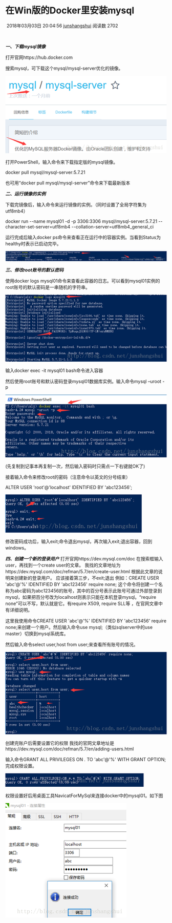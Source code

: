 # 在Win版的Docker里安装mysql

​                                                   2018年03月03日 20:04:56           [junshangshui](https://me.csdn.net/junshangshui)           阅读数 2702                   

​                   

***一、下载mysql镜像***

打开官网https://hub.docker.com

搜索mysql，可下载这个mysql/mysql-server优化的镜像。

![img](assets/20180303195630971.png)



打开PowerShell，输入命令来下载指定版的mysql镜像。

docker pull mysql/mysql-server:5.7.21

也可用“docker pull mysql/mysql-server”命令来下载最新版本

***二、运行镜像的实例***

下载完镜像后，输入命令来运行镜像的实例。（同时设置了全局字符集为utf8mb4）

docker  run --name mysql01 -d -p 3306:3306 mysql/mysql-server:5.7.21  --character-set-server=utf8mb4 --collation-server=utf8mb4_general_ci

运行完成后输入docker ps命令来查看正在运行中的容器实例。当看到Status为healthy时表示已启动完毕。

![img](assets/20180303195841215.png)

***三、修改root账号的默认密码***

使用docker logs mysql01命令来查看此容器的日志。可以看到mysql01实例的root账号的默认密码是一串随机的字符串。

![img](assets/20180303195944844.png)

输入docker exec -it mysql01 bash命令进入容器



然后使用root账号和默认密码登录mysql01数据库实例。输入命令mysql –uroot -p

![img](assets/2018030320002235.png)

(先复制到记事本再复制一次，然后输入密码时只需点一下右键就OK了)

接着输入命令来修改root的密码（注意命令以英文的分号结束）

ALTER USER 'root'@'localhost' IDENTIFIED BY 'abc123456';

![img](assets/20180303200109965.png)

修改密码成功后，输入exit;命令退出mysql，再次输入exit;退出容器，回到windows。

***四、创建一个新的登录用户***
打开官网https://dev.mysql.com/doc 在搜索框输入user，再找到一个create user的文章。
我找的文章地址为https://dev.mysql.com/doc/refman/5.7/en/create-user.html
根据此文章的说明来创建新的登录用户。
应该接着第三步，不exit;退出
例如：CREATE  USER 'abc'@'%' IDENTIFIED BY 'abc123456' require none;  这个命令将创建一个名称为abc密码为abc123456的账号，其中的百分号表示此账号可通过外部登录到mysql，如果把百分号改为localhost则表示只能在本机登录mysql。“require  none”可以不写，默认就是它。有require X509, require SLL等 ，在官网文章中有详细说明。

这里我使用命令CREATE  USER 'abc'@'%' IDENTIFIED BY 'abc123456' require none;来创建一个用户。然后输入命令use  mysql;（类似sqlserver中的use master）切换到mysql系统库。

然后输入命令select user,host from user;来查看所有账号的情况。

![img](assets/20180303200225816.png)

创建完账户后需要设置它的权限
我找的官网文章地址是https://dev.mysql.com/doc/refman/5.7/en/adding-users.html

输入命令GRANT ALL PRIVILEGES ON *.* TO 'abc'@'%' WITH GRANT OPTION; 完成权限设置。

![img](assets/20180303200250814.png)

权限设置好后用桌面工具NavicatForMySql来连接docker中的mysql01。如下图

![img](assets/20180303200320326.png)